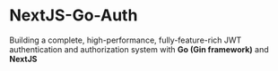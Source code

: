 # NextJS-Go-Auth

Building a complete, high-performance, fully-feature-rich JWT authentication and authorization system with **Go (Gin framework)** and **NextJS**
